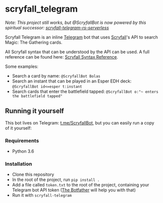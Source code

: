 # scryfall_telegram #

*Note: This project still works, but @ScryfallBot is now powered by this spiritual successor: [scryfall-telegram-rs-serverless](https://github.com/OliverHofkens/scryfall-telegram-rs-serverless)*

Scryfall Telegram is an inline [Telegram](https://telegram.org/) bot that uses
[Scryfall](https://scryfall.com/)'s API to search Magic: The Gathering cards.

All Scryfall syntax that can be understood by the API can be used. A full reference
can be found here: [Scryfall Syntax Reference](https://scryfall.com/docs/reference).

Some examples:
- Search a card by name: `@ScryfallBot Bolas`
- Search an instant that can be played in an Esper EDH deck: `@ScryfallBot id<=esper t:instant`
- Search cards that enter the battlefield tapped: `@ScryfallBot o:"~ enters the battlefield tapped"`

## Running it yourself

This bot lives on Telegram: [t.me/ScryfallBot](t.me/ScryfallBot),
but you can easily run a copy of it yourself:

### Requirements
- Python 3.6

### Installation
- Clone this repository
- In the root of the project, run `pip install .`
- Add a file called `token.txt` to the root of the project, containing your
Telegram bot API token ([The Botfather](https://core.telegram.org/bots#6-botfather) will help you with that)
- Run it with `scryfall-telegram`
